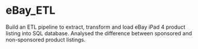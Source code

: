 # eBay_ETL
Build an ETL pipeline to extract, transform and load eBay iPad 4 product listing into SQL database. Analysed the difference between sponsored and non-sponsored product listings.
